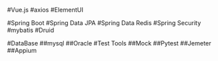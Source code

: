 
#Vue.js
#axios
#ElementUI

#Spring Boot
#Spring Data JPA
#Spring Data Redis
#Spring Security
#mybatis
#Druid

#DataBase
##mysql
##Oracle
#Test Tools
##Mock
##Pytest
##Jemeter
##Appium
